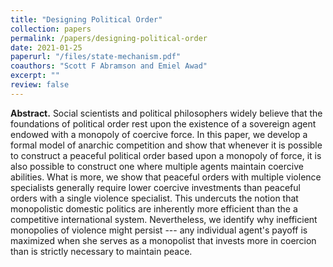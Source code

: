 ```yaml
---
title: "Designing Political Order"
collection: papers
permalink: /papers/designing-political-order
date: 2021-01-25
paperurl: "/files/state-mechanism.pdf"
coauthors: "Scott F Abramson and Emiel Awad"
excerpt: ""
review: false
---
```


**Abstract.**
Social scientists and political philosophers widely believe that the foundations of political order rest upon the existence of a sovereign agent endowed with a monopoly of coercive force.
In this paper, we develop a formal model of anarchic competition and show that whenever it is possible to construct a peaceful political order based upon a monopoly of force, it is also possible to construct one where multiple agents maintain coercive abilities. What is more, we show that peaceful orders with multiple violence specialists generally require lower coercive investments than peaceful orders with a single violence specialist.
This undercuts the notion that monopolistic domestic politics are inherently more efficient than the a competitive international system.
Nevertheless, we identify why inefficient monopolies of violence might persist --- any individual agent's payoff is maximized when she serves as a monopolist that invests more in coercion than is strictly necessary to maintain peace.


